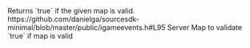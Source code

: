 <function name="IsMapValid" parent="HolyLib" type="libraryfunc">
	<description>Returns `true` if the given map is valid.</description>
	<source>https://github.com/danielga/sourcesdk-minimal/blob/master/public/igameevents.h#L95</source>
	<realm>Server</realm>
	<args>
		<arg name="mapName" type="string">Map to validate</arg>
	</args>
	<rets>
		<ret name="success" type="boolean">`true` if map is valid</ret>
	</rets>
</function>